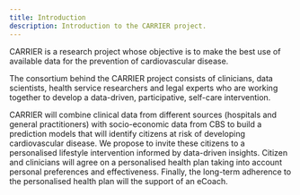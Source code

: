 ```yaml
---
title: Introduction
description: Introduction to the CARRIER project.
---
```

CARRIER is a research project whose objective is to make the best use of available data for the prevention of cardiovascular disease.

The consortium behind the CARRIER project consists of clinicians, data scientists, health service researchers and legal experts who are working together to develop a data-driven, participative, self-care intervention. 

CARRIER will combine clinical data from different sources (hospitals and general practitioners) with socio-economic data from CBS to build a prediction models that will identify citizens at risk of developing cardiovascular disease. We propose to invite these citizens to a personalised lifestyle intervention informed by data-driven insights. Citizen and clinicians will agree on a personalised health plan taking into account personal preferences and effectiveness. Finally, the long-term adherence to the personalised health plan will the support of an eCoach. 



